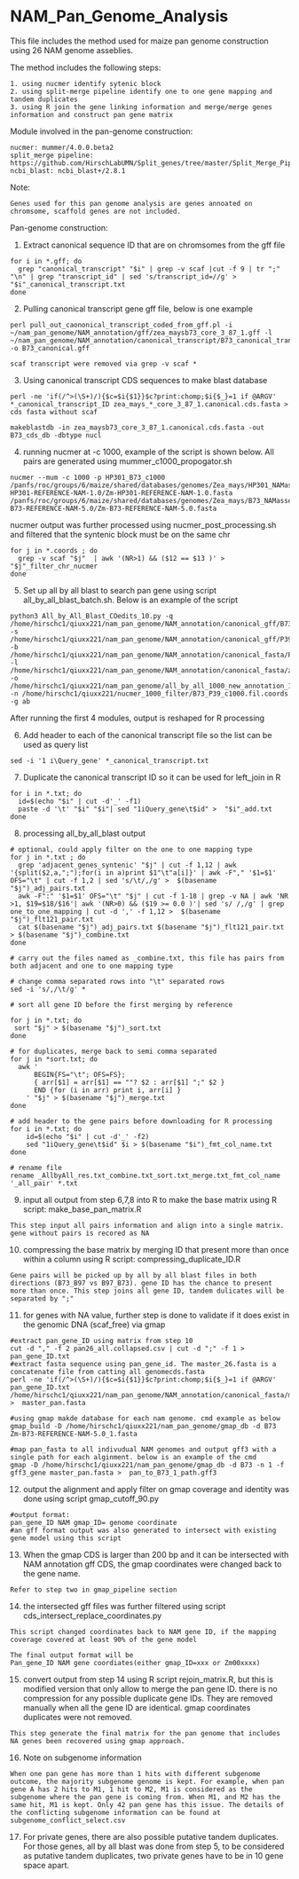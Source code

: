# NAM_Pan_Genome_Analysis

This file includes the method used for maize pan genome construction using 26 NAM genome asseblies.

The method includes the following steps: 
```
1. using nucmer identify sytenic block
2. using split-merge pipeline identify one to one gene mapping and tandem duplicates 
3. using R join the gene linking information and merge/merge genes information and construct pan gene matrix 
```

Module involved in the pan-genome construction:
```
nucmer: mummer/4.0.0.beta2
split_merge pipeline: https://github.com/HirschLabUMN/Split_genes/tree/master/Split_Merge_Pipeline
ncbi_blast: ncbi_blast+/2.8.1
```

Note:
```
Genes used for this pan genome analysis are genes annoated on chromsome, scaffold genes are not included. 
```

Pan-genome construction:
1. Extract canonical sequence ID that are on chromsomes from the gff file 
```
for i in *.gff; do
  grep "canonical_transcript" "$i" | grep -v scaf |cut -f 9 | tr ";" "\n" | grep "transcript_id" | sed 's/transcript_id=//g' > "$i"_canonical_transcript.txt
done  
```
2. Pulling canonical transcript gene gff file, below is one example 
```
perl pull_out_caononical_transcript_coded_from_gff.pl -i ~/nam_pan_genome/NAM_annotation/gff/zea_maysb73_core_3_87_1.gff -l  ~/nam_pan_genome/NAM_annotation/canonical_transcript/B73_canonical_transcript.txt -o B73_canonical.gff

scaf transcript were removed via grep -v scaf * 
```
3. Using canonical transcript CDS sequences to make blast database 
```
perl -ne 'if(/^>(\S+)/){$c=$i{$1}}$c?print:chomp;$i{$_}=1 if @ARGV' *_canonical_transcript_ID zea_mays_*_core_3_87_1.canonical.cds.fasta >  cds fasta without scaf

makeblastdb -in zea_maysb73_core_3_87_1.canonical.cds.fasta -out B73_cds_db -dbtype nucl
```
4. running nucmer at -c 1000, example of the script is shown below. All pairs are generated using mummer_c1000_propogator.sh 
```
nucmer --mum -c 1000 -p HP301_B73_c1000 /panfs/roc/groups/6/maize/shared/databases/genomes/Zea_mays/HP301_NAMassembly/Zm-HP301-REFERENCE-NAM-1.0/Zm-HP301-REFERENCE-NAM-1.0.fasta /panfs/roc/groups/6/maize/shared/databases/genomes/Zea_mays/B73_NAMassembly/Zm-B73-REFERENCE-NAM-5.0/Zm-B73-REFERENCE-NAM-5.0.fasta
```
nucmer output was further processed using nucmer_post_processing.sh
and filtered that the syntenic block must be on the same chr
```
for j in *.coords ; do
  grep -v scaf "$j"  | awk '(NR>1) && ($12 == $13 )' > "$j"_filter_chr_nucmer 
done 
```

5. Set up all by all blast to search pan gene using script all_by_all_blast_batch.sh. Below is an example of the script
```
python3 All_by_All_Blast_COedits_10.py -q /home/hirschc1/qiuxx221/nam_pan_genome/NAM_annotation/canonical_gff/B73_canonical.gff -s /home/hirschc1/qiuxx221/nam_pan_genome/NAM_annotation/canonical_gff/P39_canonical.gff -b /home/hirschc1/qiuxx221/nam_pan_genome/NAM_annotation/canonical_fasta/P39_cds_db -l /home/hirschc1/qiuxx221/nam_pan_genome/NAM_annotation/canonical_fasta/zea_maysb73_core_3_87_1.canonical.cds.fasta -o /home/hirschc1/qiuxx221/nam_pan_genome/all_by_all_1000_new_annotation_10_filter_nucmer/B73_P39_AllbyAll_res.txt -n /home/hirschc1/qiuxx221/nucmer_1000_filter/B73_P39_c1000.fil.coords -g ab
```
After running the first 4 modules, output is reshaped for R processing

6. Add header to each of the canonical transcript file so the list can be used as query list 
```
sed -i '1 i\Query_gene' *_canonical_transcript.txt 
```
7. Duplicate the canonical transcript ID so it can be used for left_join in R
```
for i in *.txt; do
  id=$(echo "$i" | cut -d'_' -f1)
  paste -d '\t' "$i" "$i"| sed "1iQuery_gene\t$id" >  "$i"_add.txt
done 
```

8. processing all_by_all_blast output 
```
# optional, could apply filter on the one to one mapping type
for j in *.txt ; do
  grep 'adjacent_genes_syntenic' "$j" | cut -f 1,12 | awk '{split($2,a,";");for(i in a)print $1"\t"a[i]}' | awk -F"," '$1=$1' OFS="\t" | cut -f 1,2 | sed 's/\t/,/g' >  $(basename "$j")_adj_pairs.txt 
  awk -F":" '$1=$1' OFS="\t" "$j" | cut -f 1-18 | grep -v NA | awk 'NR >1, $19=$18/$16'| awk '(NR>0) && ($19 >= 0.0 )'| sed 's/ /,/g' | grep one_to_one_mapping | cut -d ',' -f 1,12 >  $(basename "$j")_flt121_pair.txt 
  cat $(basename "$j")_adj_pairs.txt $(basename "$j")_flt121_pair.txt  > $(basename "$j")_combine.txt
done

# carry out the files named as _combine.txt, this file has pairs from both adjacent and one to one mapping type

# change comma separated rows into "\t" separated rows 
sed -i 's/,/\t/g' *

# sort all gene ID before the first merging by reference 

for j in *.txt; do
 sort "$j" > $(basename "$j")_sort.txt
done 

# for duplicates, merge back to semi comma separated 
for j in *sort.txt; do
  awk '
      BEGIN{FS="\t"; OFS=FS}; 
      { arr[$1] = arr[$1] == ""? $2 : arr[$1] ";" $2 }   
      END {for (i in arr) print i, arr[i] }
    ' "$j" > $(basename "$j")_merge.txt
done 

# add header to the gene pairs before downloading for R processing 
for i in *.txt; do
    id=$(echo "$i" | cut -d'_' -f2)
    sed "1iQuery_gene\t$id" $i > $(basename "$i")_fmt_col_name.txt
done

# rename file 
rename _AllbyAll_res.txt_combine.txt_sort.txt_merge.txt_fmt_col_name '_all_pair' *.txt
```

9. input all output from step 6,7,8 into R to make the base matrix using R script: make_base_pan_matrix.R
```
This step input all pairs information and align into a single matrix. gene without pairs is recored as NA 
```

10. compressing the base matrix by merging ID that present more than once within a column using R script: compressing_duplicate_ID.R
```
Gene pairs will be picked up by all by all blast files in both directions (B73_B97 vs B97_B73). gene ID has the chance to present more than once. This step joins all gene ID, tandem dulicates will be separated by ";"
```

11. for genes with NA value, further step is done to validate if it does exist in the genomic DNA (scaf_free) via gmap
```
#extract pan_gene_ID using matrix from step 10
cut -d "," -f 2 pan26_all.collapsed.csv | cut -d ";" -f 1 > pan_gene_ID.txt
#extract fasta sequence using pan_gene_id. The master_26.fasta is a concatenate file from catting all genomecds.fasta 
perl -ne 'if(/^>(\S+)/){$c=$i{$1}}$c?print:chomp;$i{$_}=1 if @ARGV' pan_gene_ID.txt /home/hirschc1/qiuxx221/nam_pan_genome/NAM_annotation/canonical_fasta/master_26.fasta >  master_pan.fasta 

#using gmap makde database for each nam genome. cmd example as below
gmap_build -D /home/hirschc1/qiuxx221/nam_pan_genome/gmap_db -d B73 Zm-B73-REFERENCE-NAM-5.0_1.fasta

#map pan_fasta to all indivudual NAM genomes and output gff3 with a single path for each alginment. below is an example of the cmd 
gmap -D /home/hirschc1/qiuxx221/nam_pan_genome/gmap_db -d B73 -n 1 -f gff3_gene master_pan.fasta >  pan_to_B73_1_path.gff3
```

12.  output the alignment and apply filter on gmap coverage and identity was done using script gmap_cutoff_90.py
```
#output format: 
pan_gene_ID NAM gmap_ID= genome coordinate 
#an gff format output was also generated to intersect with existing gene model using this script 
```

13. When the gmap CDS is larger than 200 bp and it can be intersected with NAM annotation gff CDS, the gmap coordinates were changed back to the gene name.

```
Refer to step two in gmap_pipeline section
```

14. the intersected gff files was further filtered using script cds_intersect_replace_coordinates.py
```
This script changed coordinates back to NAM gene ID, if the mapping coverage covered at least 90% of the gene model

The final output format will be 
Pan_gene_ID NAM gene coordiates(either gmap_ID=xxx or Zm00xxxx)
```
15. convert output from step 14 using R script rejoin_matrix.R, but this is modified version that only allow to merge the pan gene ID. there is no compression for any possible duplicate gene IDs. They are removed manually when all the gene ID are identical. gmap coordinates duplicates were not removed. 
```
This step generate the final matrix for the pan genome that includes NA genes been recovered using gmap approach.
```

16. Note on subgenome information
```
When one pan gene has more than 1 hits with different subgenome outcome, the majority subgenome genome is kept. For example, when pan gene A has 2 hits to M1, 1 hit to M2, M1 is considered as the subgenome where the pan gene is coming from. When M1, and M2 has the same hit, M1 is kept. Only 42 pan gene has this issue. The details of the conflicting subgenome information can be found at subgenome_conflict_select.csv
```

17. For private genes, there are also possible putative tandem duplicates. For those genes, all by all blast was done from step 5, to be considered as putative tandem duplicates, two private genes have to be in 10 gene space apart.  